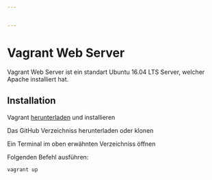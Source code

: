 ```yaml
---


---
```


<h1 id="vagrant-web-server">Vagrant Web Server</h1>
<p>Vagrant Web Server ist ein standart Ubuntu 16.04 LTS Server, welcher Apache installiert hat.</p>
<h2 id="installation">Installation</h2>
<p>Vagrant <a href="https://www.vagrantup.com/">herunterladen</a> und installieren</p>
<p>Das GitHub Verzeichniss herunterladen oder klonen</p>
<p>Ein Terminal im oben erwähnten Verzeichniss öffnen</p>
<p>Folgenden Befehl ausführen:</p>
<pre><code>vagrant up
</code></pre>

